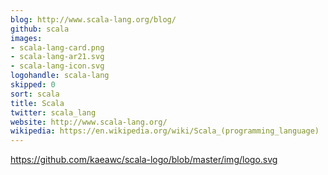 ```yaml
---
blog: http://www.scala-lang.org/blog/
github: scala
images:
- scala-lang-card.png
- scala-lang-ar21.svg
- scala-lang-icon.svg
logohandle: scala-lang
skipped: 0
sort: scala
title: Scala
twitter: scala_lang
website: http://www.scala-lang.org/
wikipedia: https://en.wikipedia.org/wiki/Scala_(programming_language)
---
```


https://github.com/kaeawc/scala-logo/blob/master/img/logo.svg
